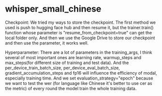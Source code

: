 # whisper_small_chinese

Checkpoint: We tried my ways to store the checkpoint. The first method we used is push to hugging face hub and then resume it, but the trainer.train() function whose parameter is "resume_from_checkpoint=true" can get the local folder only. And then we use the Google Drive to store our checkpoint and then use the parameter, it works well.

Hyperparameter: There are a lot of parameters in the training_args, I think several of most important ones are learning rate, warmup_steps and max_steps(for different size of training and test data). And the per_device_train_batch_size, per_device_eval_batch_size, gradient_accumulation_steps and fp16 will influence the efficiency of modal, especially training time. And we set evaluation_strategy="epoch" because we want to test the wer (for language like Chinese it's better to use cer as the metric) of every round the model train the whole training data. 
